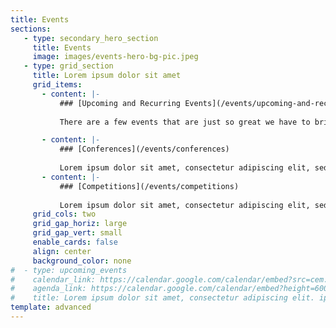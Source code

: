 ```yaml
---
title: Events
sections:
   - type: secondary_hero_section
     title: Events
     image: images/events-hero-bg-pic.jpeg
   - type: grid_section
     title: Lorem ipsum dolor sit amet
     grid_items:
       - content: |-
           ### [Upcoming and Recurring Events](/events/upcoming-and-recurring)
 
           There are a few events that are just so great we have to bring them back every year. You don’t want to miss out on these ones… click here to learn more about our recurring events!

       - content: |-
           ### [Conferences](/events/conferences)
 
           Lorem ipsum dolor sit amet, consectetur adipiscing elit, sed do eiusmod tempor incididunt ut labore et dolore magna aliqua.
       - content: |-
           ### [Competitions](/events/competitions)
 
           Lorem ipsum dolor sit amet, consectetur adipiscing elit, sed do eiusmod tempor incididunt ut labore et dolore magna aliqua.
     grid_cols: two
     grid_gap_horiz: large
     grid_gap_vert: small
     enable_cards: false
     align: center
     background_color: none
#  - type: upcoming_events
#    calendar_link: https://calendar.google.com/calendar/embed?src=cem.g%40softwareforlove.com&ctz=America%2FToronto
#    agenda_link: https://calendar.google.com/calendar/embed?height=600&wkst=1&bgcolor=%23ffffff&ctz=America%2FToronto&src=Y2VtLmdAc29mdHdhcmVmb3Jsb3ZlLmNvbQ&src=YWRkcmVzc2Jvb2sjY29udGFjdHNAZ3JvdXAudi5jYWxlbmRhci5nb29nbGUuY29t&src=dHIudHVya2lzaCNob2xpZGF5QGdyb3VwLnYuY2FsZW5kYXIuZ29vZ2xlLmNvbQ&color=%23039BE5&color=%2333B679&color=%230B8043&hl=en&showCalendars=1&showTitle=1&showTabs=1&showPrint=1&showNav=1&showDate=1&mode=AGENDA
#    title: Lorem ipsum dolor sit amet, consectetur adipiscing elit. ipiscing elit.
template: advanced
---
```

